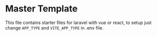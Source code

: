 # Master Template

This file contains starter files for laravel with vue or react, to setup just change `APP_TYPE` and `VITE_APP_TYPE` in .env file.
